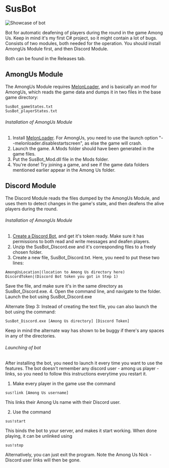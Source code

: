 # SusBot

![Showcase of bot](https://gfycat.com/glaringfoolhardyarabianhorse.gif)

Bot for automatic deafening of players during the round in the game Among Us. Keep in mind it's my first C# project, so it might contain a lot of bugs. Consists of two modules, both needed for the operation.
You should install AmongUs Module first, and then Discord Module.

Both can be found in the Releases tab.

## AmongUs Module
The AmongUs Module requires [MelonLoader](https://github.com/LavaGang/MelonLoader), and is basically an mod for AmongUs, which reads the game data and dumps it in two files in the base game directory:
```
SusBot_gameStates.txt
SusBot_playerStates.txt
```
###### Installation of AmongUs Module
1. Install [MelonLoader](https://github.com/LavaGang/MelonLoader). For AmongUs, you need to use the launch option "--melonloader.disablestartscreen", as else the game will crash.
2. Launch the game. A Mods folder should have been generated in the game files.
3. Put the SusBot_Mod.dll file in the Mods folder.
4. You're done! Try joining a game, and see if the game data folders mentioned earlier appear in the Among Us folder.

## Discord Module
The Discord Module reads the files dumped by the AmongUs Module, and uses them to detect changes in the game's state, and then deafens the alive players during the round.
###### Installation of AmongUs Module
1. [Create a Discord Bot](https://www.writebots.com/discord-bot-token/), and get it's token ready. Make sure it has permissions to both read and write messages and deafen players.
2. Unzip the SusBot_Discord.exe and it's corresponding files to a freely chosen folder.
3. Create a new file, SusBot_Discord.txt. Here, you need to put these two lines:
```
AmongUsLocation|(location to Among Us directory here)
DiscordToken|(Discord Bot token you got in Step 1)
```
Save the file, and make sure it's in the same directory as SusBot_Discord.exe.
4. Open the command line, and navigate to the folder. Launch the bot using SusBot_Discord.exe

Alternate Step 3:
Instead of creating the text file, you can also launch the bot using the command:
```
SusBot_Discord.exe [Among Us directory] [Discord Token]
```
Keep in mind the alternate way has shown to be buggy if there's any spaces in any of the directories.

###### Launching of bot
After installing the bot, you need to launch it every time you want to use the features. The bot doesn't remember any discord user - among us player - links, so you need to follow this instructions everytime you restart it.
1. Make every player in the game use the command
```
sus!link [Among Us username]
```
This links their Among Us name with their Discord user.

2. Use the command
```
sus!start
```
This binds the bot to your server, and makes it start working. When done playing, it can be unlinked using
```
sus!stop
```
Alternatively, you can just exit the program. Note the Among Us Nick - Discord user links will then be gone.

